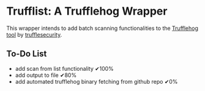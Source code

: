 # Trufflist: A Trufflehog Wrapper
This wrapper intends to add batch scanning functionalities to the [Trufflehog tool](https://github.com/trufflesecurity/trufflehog) by [trufflesecurity](https://github.com/trufflesecurity).

## To-Do List
- add scan from list functionality ✔100%
- add output to file ✔80%
- add automated trufflehog binary fetching from github repo ✔0%
